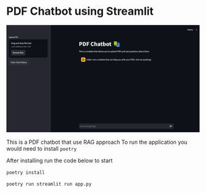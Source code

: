 # PDF Chatbot using Streamlit

![A screenshot of the UI](./img/image.png)

This is a PDF chatbot that use RAG approach
To run the application you would need to install `poetry`

After installing run the code below to start

```
poetry install
```

```
poetry run streamlit run app.py
```